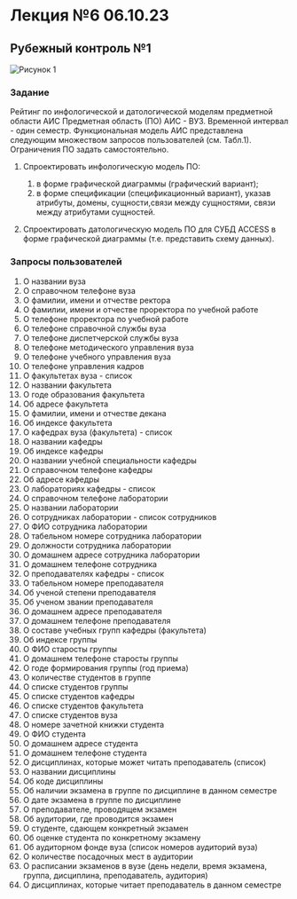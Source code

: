 # Лекция №6 06.10.23

## Рубежный контроль №1

![Рисунок 1](/images/lecture%206/img1.jpg)

### Задание

Рейтинг по инфологической и датологической моделям предметной области АИС Предметная область (ПО) АИС - ВУЗ. Временной интервал - один семестр. Функциональная модель АИС представлена следующим множеством запросов пользователей (см. Табл.1). Ограничения ПО задать самостоятельно.

1. Спроектировать инфологическую модель ПО:

    1. в форме графической диаграммы (графический вариант);
    2. в форме спецификации (спецификационный вариант), указав атрибуты, домены, сущности,связи между сущностями, связи между атрибутами сущностей.

2. Спроектировать датологическую модель ПО для СУБД ACCESS в форме графической диаграммы (т.е. представить схему данных).

### Запросы пользователей

1. О названии вуза
2. О справочном телефоне вуза
3. О фамилии, имени и отчестве ректора
4. О фамилии, имени и отчестве проректора по учебной работе
5. О телефоне проректора по учебной работе
6. О телефоне справочной службы вуза
7. О телефоне диспетчерской службы вуза
8. О телефоне методического управления вуза
9. О телефоне учебного управления вуза
10. О телефоне управления кадров
11. О факультетах вуза - список
12. О названии факультета
13. О годе образования факультета
14. Об адресе факультета
15. О фамилии, имени и отчестве декана
16. Об индексе факультета
17. О кафедрах вуза (факультета) - список
18. О названии кафедры
19. Об индексе кафедры
20. О названии учебной специальности кафедры
21. О справочном телефоне кафедры
22. Об адресе кафедры
23. О лабораториях кафедры - список
24. О справочном телефоне лаборатории
25. О названии лаборатории
26. О сотрудниках лаборатории - список сотрудников
27. О ФИО сотрудника лаборатории
28. О табельном номере сотрудника лаборатории
29. О должности сотрудника лаборатории
30. О домашнем адресе сотрудника лаборатории
31. О домашнем телефоне сотрудника
32. О преподавателях кафедры - список
33. О табельном номере преподавателя
34. Об ученой степени преподавателя
35. Об ученом звании преподавателя
36. О домашнем адресе преподавателя
37. О домашнем телефоне преподавателя
38. О составе учебных групп кафедры (факультета)
39. Об индексе группы
40. О ФИО старосты группы
41. О домашнем телефоне старосты группы
42. О годе формирования группы (год приема)
43. О количестве студентов в группе
44. О списке студентов группы
45. О списке студентов кафедры
46. О списке студентов факультета
47. О списке студентов вуза
48. О номере зачетной книжки студента
49. О ФИО студента
50. О домашнем адресе студента
51. О домашнем телефоне студента
52. О дисциплинах, которые может читать преподаватель (список)
53. О названии дисциплины
54. Об коде дисциплины
55. Об наличии экзамена в группе по дисциплине в данном семестре
56. О дате экзамена в группе по дисциплине
57. О преподавателе, проводящем экзамен
58. Об аудитории, где проводится экзамен
59. О студенте, сдающем конкретный экзамен
60. Об оценке студента по конкретному экзамену
61. Об аудиторном фонде вуза (список номеров аудиторий вуза)
62. О количестве посадочных мест в аудитории
63. О расписании экзаменов в вузе (день недели, время экзамена, группа, дисциплина, преподаватель, аудитория)
64. О дисциплинах, которые читает преподаватель в данном семестре
